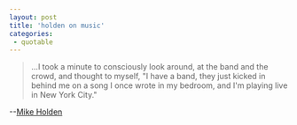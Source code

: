```yaml
---
layout: post
title: 'holden on music'
categories:
 - quotable
---
```


<blockquote>...I took a minute to consciously look around, at the band and the crowd, and thought to myself, "I have a band, they just kicked in behind me on a song I once wrote in my bedroom, and I'm playing live in New York City."</blockquote>--<a href="http://mikeholdenmusic.com/">Mike Holden</a>

